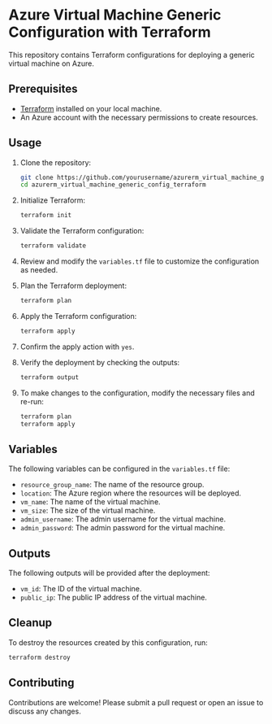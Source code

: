 # Azure Virtual Machine Generic Configuration with Terraform

This repository contains Terraform configurations for deploying a generic virtual machine on Azure.

## Prerequisites

- [Terraform](https://www.terraform.io/downloads.html) installed on your local machine.
- An Azure account with the necessary permissions to create resources.

## Usage

1. Clone the repository:
    ```sh
    git clone https://github.com/yourusername/azurerm_virtual_machine_generic_config_terraform.git
    cd azurerm_virtual_machine_generic_config_terraform
    ```

2. Initialize Terraform:
    ```sh
    terraform init
    ```

3. Validate the Terraform configuration:
    ```sh
    terraform validate
    ```

4. Review and modify the `variables.tf` file to customize the configuration as needed.

5. Plan the Terraform deployment:
    ```sh
    terraform plan
    ```

6. Apply the Terraform configuration:
    ```sh
    terraform apply
    ```

7. Confirm the apply action with `yes`.

8. Verify the deployment by checking the outputs:
    ```sh
    terraform output
    ```

9. To make changes to the configuration, modify the necessary files and re-run:
    ```sh
    terraform plan
    terraform apply
    ```


## Variables

The following variables can be configured in the `variables.tf` file:

- `resource_group_name`: The name of the resource group.
- `location`: The Azure region where the resources will be deployed.
- `vm_name`: The name of the virtual machine.
- `vm_size`: The size of the virtual machine.
- `admin_username`: The admin username for the virtual machine.
- `admin_password`: The admin password for the virtual machine.

## Outputs

The following outputs will be provided after the deployment:

- `vm_id`: The ID of the virtual machine.
- `public_ip`: The public IP address of the virtual machine.

## Cleanup

To destroy the resources created by this configuration, run:
```sh
terraform destroy
```

## Contributing

Contributions are welcome! Please submit a pull request or open an issue to discuss any changes.